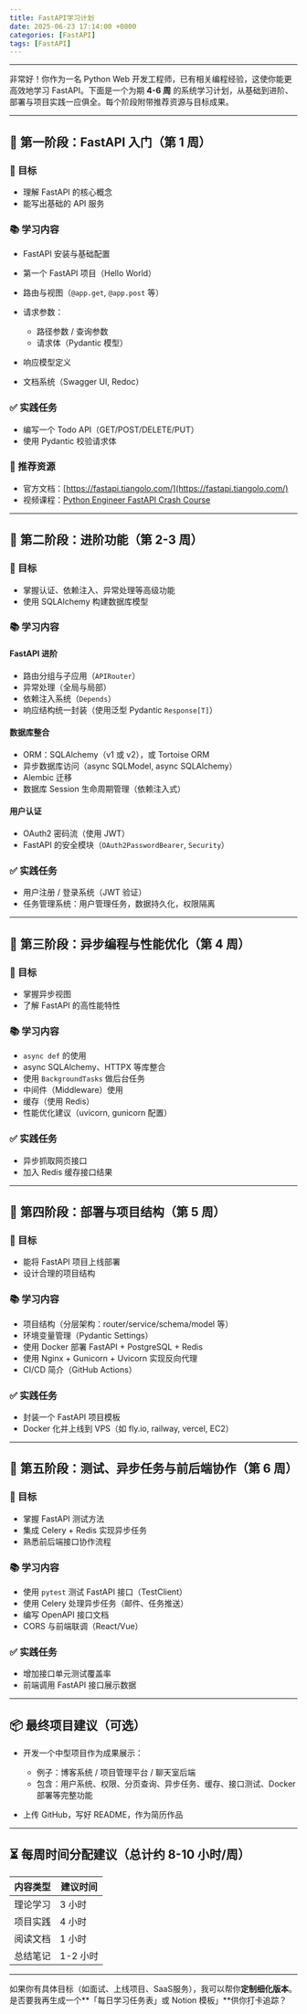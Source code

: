 ```yaml
---
title: FastAPI学习计划
date: 2025-06-23 17:14:00 +0800
categories: [FastAPI]
tags: [FastAPI]
---
```


---
非常好！你作为一名 Python Web 开发工程师，已有相关编程经验，这使你能更高效地学习 FastAPI。下面是一个为期 **4-6 周** 的系统学习计划，从基础到进阶、部署与项目实践一应俱全。每个阶段附带推荐资源与目标成果。

---

## 🔧 第一阶段：FastAPI 入门（第 1 周）

### 🎯 目标

* 理解 FastAPI 的核心概念
* 能写出基础的 API 服务

### 📚 学习内容

* FastAPI 安装与基础配置
* 第一个 FastAPI 项目（Hello World）
* 路由与视图（`@app.get`, `@app.post` 等）
* 请求参数：

  * 路径参数 / 查询参数
  * 请求体（Pydantic 模型）
* 响应模型定义
* 文档系统（Swagger UI, Redoc）

### ✅ 实践任务

* 编写一个 Todo API（GET/POST/DELETE/PUT）
* 使用 Pydantic 校验请求体

### 📘 推荐资源

* 官方文档：[https://fastapi.tiangolo.com/](https://fastapi.tiangolo.com/)
* 视频课程：[Python Engineer FastAPI Crash Course](https://www.youtube.com/watch?v=0sOvCWFmrtA)

---

## 🔐 第二阶段：进阶功能（第 2-3 周）

### 🎯 目标

* 掌握认证、依赖注入、异常处理等高级功能
* 使用 SQLAlchemy 构建数据库模型

### 📚 学习内容

#### FastAPI 进阶

* 路由分组与子应用（`APIRouter`）
* 异常处理（全局与局部）
* 依赖注入系统（`Depends`）
* 响应结构统一封装（使用泛型 Pydantic `Response[T]`）

#### 数据库整合

* ORM：SQLAlchemy（v1 或 v2），或 Tortoise ORM
* 异步数据库访问（async SQLModel, async SQLAlchemy）
* Alembic 迁移
* 数据库 Session 生命周期管理（依赖注入式）

#### 用户认证

* OAuth2 密码流（使用 JWT）
* FastAPI 的安全模块（`OAuth2PasswordBearer`, `Security`）

### ✅ 实践任务

* 用户注册 / 登录系统（JWT 验证）
* 任务管理系统：用户管理任务，数据持久化，权限隔离

---

## 🧩 第三阶段：异步编程与性能优化（第 4 周）

### 🎯 目标

* 掌握异步视图
* 了解 FastAPI 的高性能特性

### 📚 学习内容

* `async def` 的使用
* async SQLAlchemy、HTTPX 等库整合
* 使用 `BackgroundTasks` 做后台任务
* 中间件（Middleware）使用
* 缓存（使用 Redis）
* 性能优化建议（uvicorn, gunicorn 配置）

### ✅ 实践任务

* 异步抓取网页接口
* 加入 Redis 缓存接口结果

---

## 🚀 第四阶段：部署与项目结构（第 5 周）

### 🎯 目标

* 能将 FastAPI 项目上线部署
* 设计合理的项目结构

### 📚 学习内容

* 项目结构（分层架构：router/service/schema/model 等）
* 环境变量管理（Pydantic Settings）
* 使用 Docker 部署 FastAPI + PostgreSQL + Redis
* 使用 Nginx + Gunicorn + Uvicorn 实现反向代理
* CI/CD 简介（GitHub Actions）

### ✅ 实践任务

* 封装一个 FastAPI 项目模板
* Docker 化并上线到 VPS（如 fly.io, railway, vercel, EC2）

---

## 🧪 第五阶段：测试、异步任务与前后端协作（第 6 周）

### 🎯 目标

* 掌握 FastAPI 测试方法
* 集成 Celery + Redis 实现异步任务
* 熟悉前后端接口协作流程

### 📚 学习内容

* 使用 `pytest` 测试 FastAPI 接口（TestClient）
* 使用 Celery 处理异步任务（邮件、任务推送）
* 编写 OpenAPI 接口文档
* CORS 与前端联调（React/Vue）

### ✅ 实践任务

* 增加接口单元测试覆盖率
* 前端调用 FastAPI 接口展示数据

---

## 📦 最终项目建议（可选）

* 开发一个中型项目作为成果展示：

  * 例子：博客系统 / 项目管理平台 / 聊天室后端
  * 包含：用户系统、权限、分页查询、异步任务、缓存、接口测试、Docker 部署等完整功能
* 上传 GitHub，写好 README，作为简历作品

---

## ⏳ 每周时间分配建议（总计约 8-10 小时/周）

| 内容类型 | 建议时间   |
| ---- | ------ |
| 理论学习 | 3 小时   |
| 项目实践 | 4 小时   |
| 阅读文档 | 1 小时   |
| 总结笔记 | 1-2 小时 |

---

如果你有具体目标（如面试、上线项目、SaaS服务），我可以帮你**定制细化版本**。是否要我再生成一个\*\*「每日学习任务表」或 Notion 模板」\*\*供你打卡追踪？
